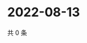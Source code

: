 # 2022-08-13

共 0 条

<!-- BEGIN WEIBO -->
<!-- 最后更新时间 Sat Aug 13 2022 15:15:26 GMT+0800 (China Standard Time) -->

<!-- END WEIBO -->
